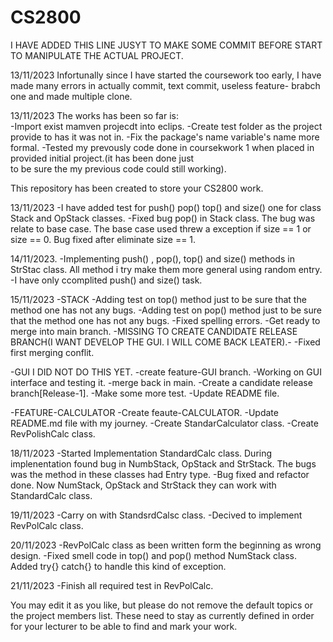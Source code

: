 # CS2800

I HAVE ADDED THIS LINE JUSYT TO MAKE SOME COMMIT BEFORE START TO MANIPULATE THE ACTUAL PROJECT.


13/11/2023
Infortunally since I have started the coursework too early, I have made many errors in actually commit, text commit, useless feature- brabch one and made multiple clone. 


13/11/2023
The works has been so far is:  
    -Import exist mamven projecdt into eclips.
    -Create test folder as the project provide to has it was not in.
    -Fix the  package's name variable's name more formal.
    -Tested my prevously code done in coursekwork 1 when placed in provided initial project.(it has been done just  
     to be sure the my previous code could still working).  

This repository has been created to store your CS2800 work.

13/11/2023
-I have added test for push() pop() top() and size() one for class Stack and OpStack  classes.
-Fixed bug pop() in Stack class. The bug was relate to base case. The base case used threw a exception if size == 1 or size == 0.
Bug fixed after eliminate size == 1. 


14/11/2023.
-Implementing push() , pop(), top() and size() methods in StrStac class. All method i try make them more general using random entry.
-I have only ccomplited push() and size() task.


15/11/2023
-STACK
    -Adding test on top() method just to be sure that the method one has not any bugs.
    -Adding test on pop() method just to be sure that the method one has not any bugs. 
    -Fixed spelling errors.
    -Get ready to merge into main branch.
    -MISSING TO CREATE CANDIDATE RELEASE BRANCH(I WANT DEVELOP THE GUI. I WILL COME BACK LEATER).-
    -Fixed first merging conflit.

-GUI
    I DID NOT DO THIS YET.
    -create feature-GUI branch.
    -Working on GUI interface and testing it.
    -merge back in main.
    -Create a candidate release branch[Release-1].
    -Make some more test.
    -Update README file.

-FEATURE-CALCULATOR
    -Create feaute-CALCULATOR.
    -Update README.md file with my journey.
    -Create StandarCalculator class.
    -Create RevPolishCalc class.


18/11/2023
    -Started Implementation StandardCalc class. During implenentation found bug in NumbStack, OpStack and StrStack. The bugs was the   method in these classes had Entry type. 
    -Bug fixed and refactor done. Now NumStack, OpStack and StrStack they can work with StandardCalc class. 

19/11/2023
    -Carry on with StandsrdCalsc class.
    -Decived to implement RevPolCalc class.

20/11/2023
    -RevPolCalc class as been written form the beginning as
     wrong design. 
    -Fixed smell code in top() and pop() method NumStack class. Added try{} catch{} to handle this kind of  exception. 

21/11/2023
    -Finish all required test in RevPolCalc.

You may edit it as you like, but please do not remove the default topics or the project members list. These need to stay as currently defined in order for your lecturer to be able to find and mark your work.

